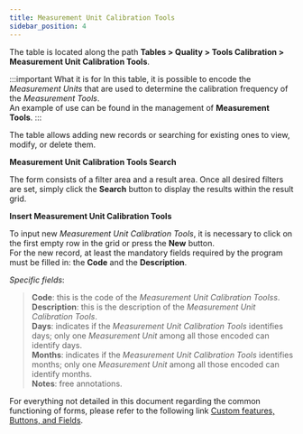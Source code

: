 ```yaml
---
title: Measurement Unit Calibration Tools
sidebar_position: 4
---
```


The table is located along the path **Tables > Quality > Tools Calibration > Measurement Unit Calibration Tools**.

:::important What it is for
In this table, it is possible to encode the *Measurement Units* that are used to determine the calibration frequency of the *Measurement Tools*.   
An example of use can be found in the management of **Measurement Tools**.
:::

The table allows adding new records or searching for existing ones to view, modify, or delete them.

**Measurement Unit Calibration Tools Search**

The form consists of a filter area and a result area. Once all desired filters are set, simply click the **Search** button to display the results within the result grid.

**Insert Measurement Unit Calibration Tools**

To input new *Measurement Unit Calibration Tools*, it is necessary to click on the first empty row in the grid or press the **New** button.   
For the new record, at least the mandatory fields required by the program must be filled in: the **Code** and the **Description**.

*Specific fields*: 
   
> **Code**: this is the code of the *Measurement Unit Calibration Toolss*.   
> **Description**: this is the description of the *Measurement Unit Calibration Tools*.   
> **Days**: indicates if the *Measurement Unit Calibration Tools* identifies days; only one *Measurement Unit* among all those encoded can identify days.   
> **Months**: indicates if the *Measurement Unit Calibration Tools* identifies months; only one *Measurement Unit* among all those encoded can identify months.   
> **Notes**: free annotations.

For everything not detailed in this document regarding the common functioning of forms, please refer to the following link [Custom features, Buttons, and Fields](/docs/guide/common).